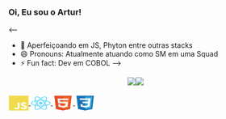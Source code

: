### Oi, Eu sou o Artur!


<-- 
- 🌱 Aperfeiçoando em JS, Phyton entre outras stacks
- 😄 Pronouns: Atualmente atuando como SM em uma Squad
- ⚡ Fun fact: Dev em COBOL
-->

<div align="center">
  <a href="https://github.com/ThurSilva">
  <img height="180em" src="https://github-readme-stats.vercel.app/api?username=ThurSilva&show_icons=true&theme=dracula&include_all_commits=true&count_private=true"/><img height="180em" src="https://github-readme-stats.vercel.app/api/top-langs/?username=ThurSilva&layout=compact&langs_count=7&theme=dracula"/>
</div>
  <div style="display: inline_block"><br>
  <img align="center" alt="Rafa-Js" height="30" width="40" src="https://raw.githubusercontent.com/devicons/devicon/master/icons/javascript/javascript-plain.svg">
  <img align="center" alt="Rafa-React" height="30" width="40" src="https://raw.githubusercontent.com/devicons/devicon/master/icons/react/react-original.svg">
  <img align="center" alt="Rafa-HTML" height="30" width="40" src="https://raw.githubusercontent.com/devicons/devicon/master/icons/html5/html5-original.svg">
  <img align="center" alt="Rafa-CSS" height="30" width="40" src="https://raw.githubusercontent.com/devicons/devicon/master/icons/css3/css3-original.svg">

</div>
